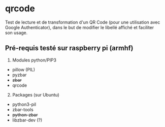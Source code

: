 # qrcode
Test de lecture et de transformation d'un QR Code (pour une utilisation avec Google Authenticator), dans le but de modifier le libellé affiché et faciliter son usage.
## Pré-requis testé sur raspberry pi (armhf)
1. Modules python/PIP3
* pillow (PIL)
* pyzbar
* ~~zbar~~
* qrcode
2. Packages (sur Ubuntu)
* python3-pil
* zbar-tools 
* ~~python-zbar~~
* libzbar-dev (?)
